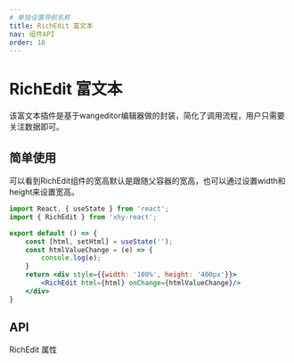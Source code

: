 ```yaml
---
# 单独设置导航名称
title: RichEdit 富文本
nav: 组件API
order: 10
---
```


# RichEdit 富文本
该富文本插件是基于wangeditor编辑器做的封装，简化了调用流程，用户只需要关注数据即可。

## 简单使用
可以看到RichEdit组件的宽高默认是跟随父容器的宽高，也可以通过设置width和height来设置宽高。
```jsx
import React, { useState } from 'react';
import { RichEdit } from 'xhy-react';

export default () => {
    const [html, setHtml] = useState('');
    const htmlValueChange = (e) => {
        console.log(e);
    }
    return <div style={{width: '100%', height: '400px'}}>
        <RichEdit html={html} onChange={htmlValueChange}/>
    </div>
}
```

## API

RichEdit 属性
<API></API>